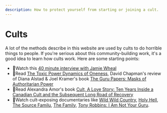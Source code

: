 ```yaml
---
description: How to protect yourself from starting or joining a cult.
---
```


# Cults

A lot of the methods describe in this website are used by cults to do horrible things to people. If you're serious about this community-building work, it's a good idea to learn how cults work. Here are some starting points:

* 🎥Watch this [40 minute interview with Jamie Wheal](https://www.youtube.com/watch?v=t9_FcnECNS8)
* 📄Read [The Toxic Power Dynamics of Oneness](https://meaningness.com/metablog/guru-papers-monism-control), David Chapman's review of Diana Alstad & Joel Kramer's book [The Guru Papers: Masks of Authoritarian Power](https://www.amazon.com/dp/B007WL0JHE/?tag=meaningness-20)
* 📖Read Alexandra Amor's book [Cult, A Love Story: Ten Years Inside a Canadian Cult and the Subsequent Long Road of Recovery](https://www.amazon.com/Cult-Love-Story-Canadian-Subsequent/dp/0995200653)
* 🎥Watch cult-exposing documentaries like [Wild Wild Country](https://en.wikipedia.org/wiki/Wild_Wild_Country), [Holy Hell](https://en.wikipedia.org/wiki/Holy_Hell_%28film%29), [The Source Familu](https://en.wikipedia.org/wiki/The_Source_Family), [The Family](https://en.wikipedia.org/wiki/The_Family_%28miniseries%29), [Tony Robbins: I Am Not Your Guru](https://en.wikipedia.org/wiki/Tony_Robbins:_I_Am_Not_Your_Guru).